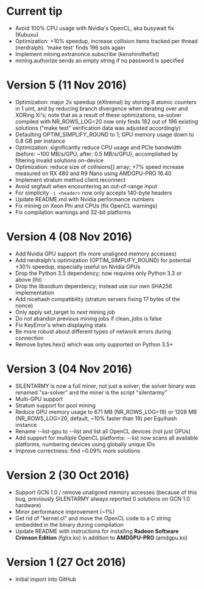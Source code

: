 # Current tip

* Avoid 100% CPU usage with Nvidia's OpenCL, aka busywait fix (Kubuxu)
* Optimization: +10% speedup, increase collision items tracked per thread
  (nerdralph). 'make test' finds 196 sols again
* Implement mining.extranonce.subscribe (kenshirothefist)
* mining.authorize sends an empty string if no password is specified

# Version 5 (11 Nov 2016)

* Optimization: major 2x speedup (eXtremal) by storing 8 atomic counters in
  1 uint, and by reducing branch divergence when iterating over and XORing Xi's;
  note that as a result of these optimizations, sa-solver compiled with
  NR_ROWS_LOG=20 now only finds 182 out of 196 existing solutions ("make test"
  verification data was adjusted accordingly)
* Defaulting OPTIM_SIMPLIFY_ROUND to 1; GPU memory usage down to 0.8 GB per
  instance
* Optimization: significantly reduce CPU usage and PCIe bandwidth (before:
  ~100 MB/s/GPU, after: 0.5 MB/s/GPU), accomplished by filtering invalid
  solutions on-device
* Optimization: reduce size of collisions[] array; +7% speed increase measured
  on RX 480 and R9 Nano using AMDGPU-PRO 16.40
* Implement stratum method client.reconnect
* Avoid segfault when encountering an out-of-range input
* For simplicity `-i <header>` now only accepts 140-byte headers
* Update README.md with Nvidia performance numbers
* Fix mining on Xeon Phi and CPUs (fix OpenCL warnings)
* Fix compilation warnings and 32-bit platforms

# Version 4 (08 Nov 2016)

* Add Nvidia GPU support (fix more unaligned memory accesses)
* Add nerdralph's optimization (OPTIM_SIMPLIFY_ROUND) for potential +30%
  speedup, especially useful on Nvidia GPUs
* Drop the Python 3.5 dependency; now requires only Python 3.3 or above (lhl)
* Drop the libsodium dependency; instead use our own SHA256 implementation
* Add nicehash compatibility (stratum servers fixing 17 bytes of the nonce)
* Only apply set_target to *next* mining job
* Do not abandon previous mining jobs if clean_jobs is false
* Fix KeyError's when displaying stats
* Be more robust about different types of network errors during connection
* Remove bytes.hex() which was only supported on Python 3.5+

# Version 3 (04 Nov 2016)

* SILENTARMY is now a full miner, not just a solver; the solver binary was
  renamed "sa-solver" and the miner is the script "silentarmy"
* Multi-GPU support
* Stratum support for pool mining
* Reduce GPU memory usage to 671 MB (NR_ROWS_LOG=19) or 1208 MB
  (NR_ROWS_LOG=20, default, ~10% faster than 19) per Equihash instance
* Rename --list-gpu to --list and list all OpenCL devices (not just GPUs)
* Add support for multiple OpenCL platforms: --list now scans all available
  platforms, numbering devices using globally unique IDs
* Improve correctness: find ~0.09% more solutions

# Version 2 (30 Oct 2016)

* Support GCN 1.0 / remove unaligned memory accesses (because of this bug,
  previously SILENTARMY always reported 0 solutions on GCN 1.0 hardware)
* Minor performance improvement (~1%)
* Get rid of "kernel.cl" and move the OpenCL code to a C string embedded in the
  binary during compilation
* Update README with instructions for installing
  **Radeon Software Crimson Edition** (fglrx.ko) in addition to
  **AMDGPU-PRO** (amdgpu.ko)

# Version 1 (27 Oct 2016)

* Initial import into GitHub
